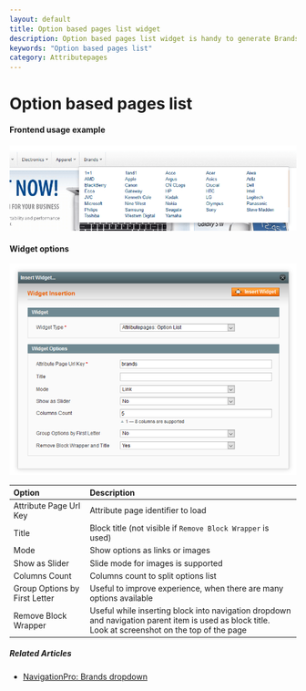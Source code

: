 ```yaml
---
layout: default
title: Option based pages list widget
description: Option based pages list widget is handy to generate Brands and similar menu's
keywords: "Option based pages list"
category: Attributepages
---
```


# Option based pages list

#### Frontend usage example

!['Brands' dropdown inside NavigationPro](/images/m1/navigationpro/siblings/brands_with_dropdown_content.png)

#### Widget options

![Widget form](/images/attributepages/widgets-and-blocks/attribute_options_list.png)

Option | Description
:------|:-----------
Attribute Page Url Key | Attribute page identifier to load
Title | Block title (not visible if `Remove Block Wrapper` is used)
Mode | Show options as links or images
Show as Slider | Slide mode for images is supported
Columns Count | Columns count to split options list
Group Options by First Letter | Useful to improve experience, when there are many options available
Remove Block Wrapper | Useful while inserting block into navigation dropdown and navigation parent item is used as block title.<br/> Look at screenshot on the top of the page

##### Related Articles

- [NavigationPro: Brands dropdown](/m1/extensions/navigationpro/siblings/brands-with-dropdown-content/)
